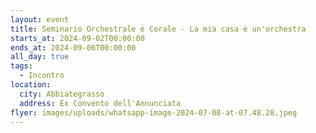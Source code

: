 ```yaml
---
layout: event
title: Seminario Orchestrale e Corale - La mia casa è un'orchestra
starts_at: 2024-09-02T00:00:00
ends_at: 2024-09-06T00:00:00
all_day: true
tags:
  - Incontro
location:
  city: Abbiategrasso
  address: Ex Convento dell'Annunciata
flyer: images/uploads/whatsapp-image-2024-07-08-at-07.48.28.jpeg
---
```

